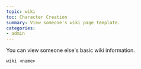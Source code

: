 ```yaml
---
topic: wiki
toc: Character Creation
summary: View someone's wiki page template.
categories:
- admin
---
```

You can view someone else's basic wiki information.

`wiki <name>`
